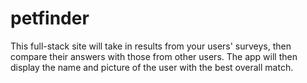 # petfinder
This full-stack site will take in results from your users' surveys, then compare their answers with those from other users. The app will then display the name and picture of the user with the best overall match.
